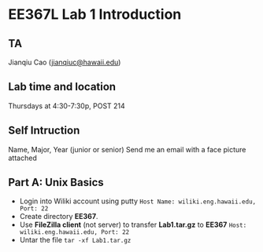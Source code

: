 # EE367L Lab 1 Introduction
## TA
  Jianqiu Cao (jianqiuc@hawaii.edu)
## Lab time and location
  Thursdays at 4:30-7:30p, POST 214
## Self Intruction
  Name, Major, Year (junior or senior)
  Send me an email with a face picture attached
## Part A: Unix Basics
- Login into Wiliki account using putty 
  `Host Name: wiliki.eng.hawaii.edu, Port: 22`
- Create directory **EE367**. 
- Use **FileZilla client** (not server) to transfer **Lab1.tar.gz** to **EE367**
  `Host: wiliki.eng.hawaii.edu, Port: 22`
- Untar the file
  `tar -xf Lab1.tar.gz`
  